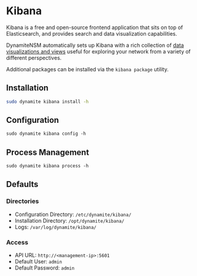 # Kibana
Kibana is a free and open-source frontend application that sits on top of Elasticsearch, and provides search and data visualization capabilities.

DynamiteNSM automatically sets up Kibana with a rich collection of [data visualizations and views](/guides/for_security_analysts/kibana/packages/dynamite_investigator/)
useful for exploring your network from a variety of different perspectives.

Additional packages can be installed via the `kibana package` utility.

## Installation
```bash
sudo dynamite kibana install -h
```

## Configuration
```markdown
sudo dynamite kibana config -h
```

## Process Management
```markdown
sudo dynamite kibana process -h
```

## Defaults

### Directories

- Configuration Directory: `/etc/dynamite/kibana/`
- Installation Directory:  `/opt/dynamite/kibana/`
- Logs: `/var/log/dynamite/kibana/`

### Access


- API URL: `http://<management-ip>:5601`
- Default User: `admin`
- Default Password: `admin`
